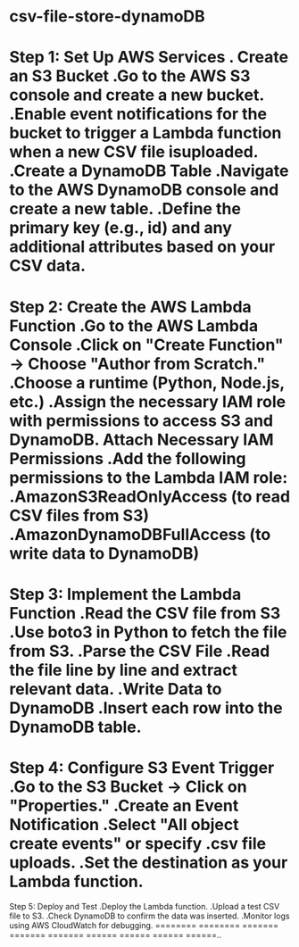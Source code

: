 # csv-file-store-dynamoDB
Step 1: Set Up AWS Services
  . Create an S3 Bucket
  .Go to the AWS S3 console and create a new bucket.
  .Enable event notifications for the bucket to trigger a Lambda function when a new CSV file 
   isuploaded.
  .Create a DynamoDB Table
  .Navigate to the AWS DynamoDB console and create a new table.
  .Define the primary key (e.g., id) and any additional attributes based on your CSV data.
==============================================================================================
Step 2: Create the AWS Lambda Function
  .Go to the AWS Lambda Console
  .Click on "Create Function" → Choose "Author from Scratch."
  .Choose a runtime (Python, Node.js, etc.)
  .Assign the necessary IAM role with permissions to access S3 and DynamoDB.
    Attach Necessary IAM Permissions
  .Add the following permissions to the Lambda IAM role:
  .AmazonS3ReadOnlyAccess (to read CSV files from S3)
  .AmazonDynamoDBFullAccess (to write data to DynamoDB)
============================================================================================
Step 3: Implement the Lambda Function
  .Read the CSV file from S3
  .Use boto3 in Python to fetch the file from S3.
  .Parse the CSV File
  .Read the file line by line and extract relevant data.
  .Write Data to DynamoDB
  .Insert each row into the DynamoDB table.
============================================================================================
Step 4: Configure S3 Event Trigger
  .Go to the S3 Bucket → Click on "Properties."
  .Create an Event Notification
  .Select "All object create events" or specify .csv file uploads.
  .Set the destination as your Lambda function.
=============================================================================================
Step 5: Deploy and Test
  .Deploy the Lambda function.
  .Upload a test CSV file to S3.
  .Check DynamoDB to confirm the data was inserted.
  .Monitor logs using AWS CloudWatch for debugging.
========     ========    =======   =======   =======   ======  ======  ======  ======..


